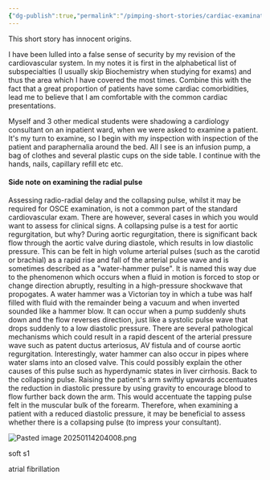 ```yaml
---
{"dg-publish":true,"permalink":"/pimping-short-stories/cardiac-examination/","noteIcon":""}
---
```


This short story has innocent origins. 

I have been lulled into a false sense of security by my revision of the cardiovascular system. In my notes it is first in the alphabetical list of subspecialties (I usually skip Biochemistry when studying for exams) and thus the area which I have covered the most times. Combine this with the fact that a great proportion of patients have some cardiac comorbidities, lead me to believe that I am comfortable with the common cardiac presentations. 

Myself and 3 other medical students were shadowing a cardiology consultant on an inpatient ward, when we were asked to examine a patient. It's my turn to examine, so I begin with my inspection with inspection of the patient and paraphernalia around the bed. All I see is an infusion pump, a bag of clothes and several plastic cups on the side table. I continue with the hands, nails, capillary refill etc etc. 

#### Side note on examining the radial pulse

Assessing radio-radial delay and the collapsing pulse, whilst it may be required for OSCE examination, is not a common part of the standard cardiovascular exam. There are however, several cases in which you would want to assess for clinical signs. A collapsing pulse is a test for aortic regurgitation, but why? During aortic regurgitation, there is significant back flow through the aortic valve during diastole, which results in low diastolic pressure. This can be felt in high volume arterial pulses (such as the carotid or brachial) as a rapid rise and fall of the arterial pulse wave and is sometimes described as a "water-hammer pulse". It is named this way due to the phenomenon which occurs when a fluid in motion is forced to stop or change direction abruptly, resulting in a high-pressure shockwave that propogates. A water hammer was a Victorian toy in which a tube was half filled with fluid with the remainder being a vacuum and when inverted sounded like a hammer blow. It can occur when a pump suddenly shuts down and the flow reverses direction, just like a systolic pulse wave that drops suddenly to a low diastolic pressure. There are several pathological mechanisms which could result in a rapid descent of the arterial pressure wave such as patent ductus arteriosus, AV fistula and of course aortic regurgitation. Interestingly, water hammer can also occur in pipes where water slams into an closed valve. This could possibly explain the other causes of this pulse such as hyperdynamic states in liver cirrhosis. Back to the collapsing pulse. Raising the patient's arm swiftly upwards accentuates the reduction in diastolic pressure by using gravity to encourage blood to flow further back down the arm. This would accentuate the tapping pulse felt in the muscular bulk of the forearm. Therefore, when examining a patient with a reduced diastolic pressure, it may be beneficial to assess whether there is a collapsing pulse (to impress your consultant). 








![Pasted image 20250114204008.png](/img/user/7-Attachments/Pasted%20image%2020250114204008.png)

soft s1

atrial fibrillation


